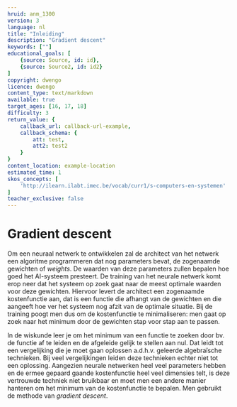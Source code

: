 ```yaml
---
hruid: anm_1300
version: 3
language: nl
title: "Inleiding"
description: "Gradient descent"
keywords: [""]
educational_goals: [
    {source: Source, id: id}, 
    {source: Source2, id: id2}
]
copyright: dwengo
licence: dwengo
content_type: text/markdown
available: true
target_ages: [16, 17, 18]
difficulty: 3
return_value: {
    callback_url: callback-url-example,
    callback_schema: {
        att: test,
        att2: test2
    }
}
content_location: example-location
estimated_time: 1
skos_concepts: [
    'http://ilearn.ilabt.imec.be/vocab/curr1/s-computers-en-systemen'
]
teacher_exclusive: false
---
```


# Gradient descent

Om een neuraal netwerk te ontwikkelen zal de architect van het netwerk een algoritme programmeren dat nog parameters bevat, de zogenaamde gewichten of *weights*. De waarden van deze parameters zullen bepalen hoe goed het AI-systeem presteert. De training van het neurale netwerk komt erop neer dat het systeem op zoek gaat naar de meest optimale waarden voor deze gewichten. Hiervoor levert de architect een zogenaamde kostenfunctie aan, dat is een functie die afhangt van de gewichten en die aangeeft hoe ver het systeem nog afzit van de optimale situatie. Bij de training poogt men dus om de kostenfunctie te minimaliseren: men gaat op zoek naar het minimum door de gewichten stap voor stap aan te passen.

In de wiskunde leer je om het minimum van een functie te zoeken door bv. de functie af te leiden en de afgeleide gelijk te stellen aan nul. Dat leidt tot een vergelijking die je moet gaan oplossen a.d.h.v. geleerde algebraïsche technieken. Bij veel vergelijkingen leiden deze technieken echter niet tot een oplossing. Aangezien neurale netwerken heel veel parameters hebben en de ermee gepaard gaande kostenfunctie heel veel dimensies telt, is deze vertrouwde techniek niet bruikbaar en moet men een andere manier hanteren om het minimum van de kostenfunctie te bepalen. Men gebruikt de methode van _gradient descent_.
